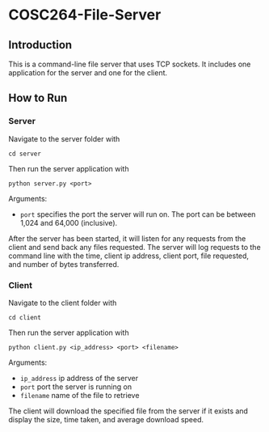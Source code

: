 # COSC264-File-Server
## Introduction
This is a command-line file server that uses TCP sockets. It includes one application for the server and one for the client.

## How to Run
### Server
Navigate to the server folder with
```
cd server
```
Then run the server application with
```
python server.py <port>
```
Arguments:
- ```port``` specifies the port the server will run on. The port can be between 1,024 and 64,000 (inclusive).

After the server has been started, it will listen for any requests from the client and send back any files requested.
The server will log requests to the command line with the time, client ip address, client port, file requested, and number of bytes transferred.

### Client
Navigate to the client folder with
```
cd client
```
Then run the server application with
```
python client.py <ip_address> <port> <filename>
```
Arguments:
- ```ip_address``` ip address of the server
- ```port``` port the server is running on
- ```filename``` name of the file to retrieve

The client will download the specified file from the server if it exists and display the size, time taken, and average download speed.

